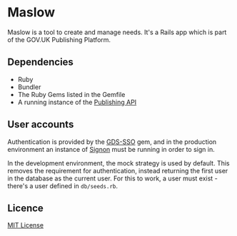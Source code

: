 # Maslow

Maslow is a tool to create and manage needs. It's a Rails app which is
part of the GOV.UK Publishing Platform.

## Dependencies

- Ruby
- Bundler
- The Ruby Gems listed in the Gemfile
- A running instance of the [Publishing API](https://github.com/alphagov/publishing-api)

## User accounts

Authentication is provided by the [GDS-SSO](https://github.com/alphagov/gds-sso) gem, and in the production environment an instance of [Signon](https://github.com/alphagov/signon) must be running in order to sign in.

In the development environment, the mock strategy is used by default. This removes the requirement for authentication, instead returning the first user in the database as the current user. For this to work, a user must exist - there's a user defined in `db/seeds.rb`.

## Licence

[MIT License](LICENCE)
